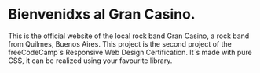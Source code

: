 # Bienvenidxs al Gran Casino.
This is the official website of the local rock band Gran Casino, a rock band from Quilmes, Buenos Aires. This project is the second project of the freeCodeCamp´s Responsive Web Design Certification. It´s made with pure CSS, it can be realized using your favourite library. 
